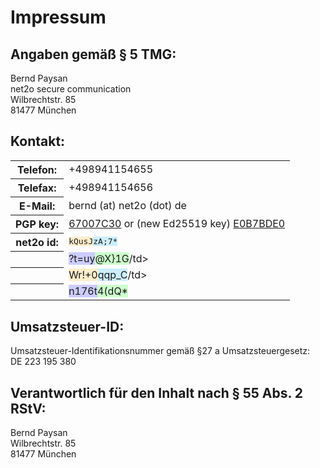 Impressum
=========

Angaben gemäß § 5 TMG:
----------------------

Bernd Paysan<br/>
net2o secure communication<br/>
Wilbrechtstr. 85<br/>
81477 München

Kontakt:
--------

<table><tr>
<th>Telefon:</th>
<td>+498941154655</td></tr>
<tr><th>Telefax:</th>
<td>+498941154656</td></tr>
<tr><th>E-Mail:</th>
<td>bernd (at) net2o (dot) de</td>
<tr><th>PGP key:</th>
<td><a href="//net2o.de/bernd@net2o.de.gpg.asc">67007C30</a> or (new Ed25519 key) <a href="//net2o.de/bernd@net2o.de.asc">E0B7BDE0</a></td</tr>
<tr><th>net2o id:</th>
<td><tt><!--
--><span style="background-color: #fec">kQusJ</span><!--
--><span style="background-color: #cef">zA;7*</span></td></tr><tr><th></th><td><!--
--><span style="background-color: #ccf">?t=uy</span><!--
--><span style="background-color: #cfc">@X}1G</span>/td></tr><tr><th></th><td><!--
--><span style="background-color: #fec">Wr!+0</span><!--
--><span style="background-color: #cef">qqp_C</span>/td></tr><tr><th></th><td><!--
--><span style="background-color: #ccf">n176t</span><!--
--><span style="background-color: #cfc">4(dQ*</span></tt></td>
</tr></table>

Umsatzsteuer-ID:
----------------

Umsatzsteuer-Identifikationsnummer gemäß §27 a Umsatzsteuergesetz:<br/>
DE 223 195 380

Verantwortlich für den Inhalt nach § 55 Abs. 2 RStV:
----------------------------------------------------

Bernd Paysan<br/>
Wilbrechtstr. 85<br/>
81477 München
